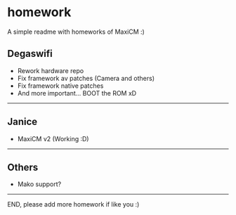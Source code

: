 # homework
A simple readme with homeworks of MaxiCM :)

Degaswifi
---------------------------------------------
* Rework hardware repo
* Fix framework av patches (Camera and others)
* Fix framework native patches
* And more important... BOOT the ROM xD

---------------------------------------------

Janice
---------------------------------------------
* MaxiCM v2 (Working :D)

---------------------------------------------

Others
---------------------------------------------
* Mako support?

---------------------------------------------

END, please add more homework if like you :)
